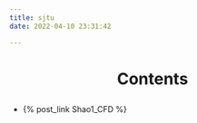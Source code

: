 ```yaml
---
title: sjtu
date: 2022-04-10 23:31:42

---
```


# <p align="center">Contents</p>

- {% post_link Shao1_CFD %} 
